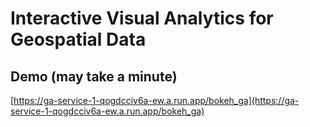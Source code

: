 # Interactive Visual Analytics for Geospatial Data

## Demo (may take a minute)

[https://ga-service-1-qogdcciv6a-ew.a.run.app/bokeh_ga](https://ga-service-1-qogdcciv6a-ew.a.run.app/bokeh_ga)
